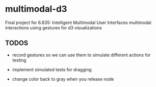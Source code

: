 # multimodal-d3
Final project for 6.835: Intelligent Multimodal User Interfaces
multimodal interactions using gestures for d3 visualizations


## TODOS
* record gestures so we can use them to simulate different actions for testing
* implement simulated tests for dragging



* change color back to gray when you release node
